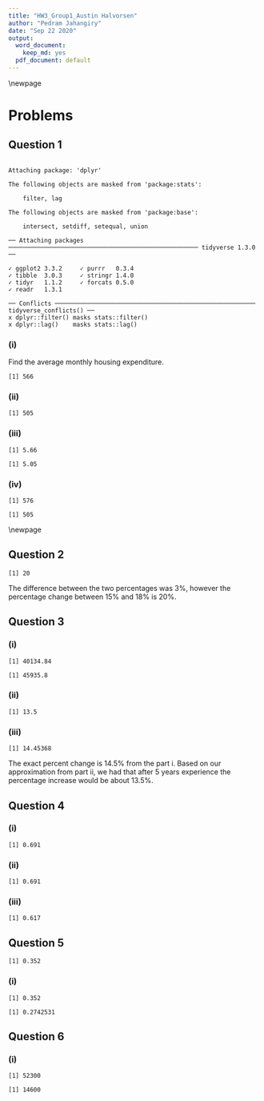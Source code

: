 ```yaml
---
title: "HW3_Group1_Austin Halvorsen"
author: "Pedram Jahangiry"
date: "Sep 22 2020"
output:
  word_document: 
    keep_md: yes
  pdf_document: default
---
```




\newpage

# Problems

## Question 1


```

Attaching package: 'dplyr'
```

```
The following objects are masked from 'package:stats':

    filter, lag
```

```
The following objects are masked from 'package:base':

    intersect, setdiff, setequal, union
```

```
── Attaching packages ───────────────────────────────────────────────────── tidyverse 1.3.0 ──
```

```
✓ ggplot2 3.3.2     ✓ purrr   0.3.4
✓ tibble  3.0.3     ✓ stringr 1.4.0
✓ tidyr   1.1.2     ✓ forcats 0.5.0
✓ readr   1.3.1     
```

```
── Conflicts ──────────────────────────────────────────────────────── tidyverse_conflicts() ──
x dplyr::filter() masks stats::filter()
x dplyr::lag()    masks stats::lag()
```


### (i)

Find the average monthly housing expenditure.

```
[1] 566
```

### (ii)

```
[1] 505
```

### (iii)

```
[1] 5.66
```

```
[1] 5.05
```


### (iv)

```
[1] 576
```

```
[1] 505
```

\newpage

## Question 2

```
[1] 20
```


The difference between the two percentages was 3%, however the percentage change between 15% and 18% is 20%.

## Question 3 




### (i)

```
[1] 40134.84
```

```
[1] 45935.8
```


### (ii)

```
[1] 13.5
```


### (iii)

```
[1] 14.45368
```
The exact percent change is 14.5% from the part i. Based on our approximation from part ii, we had that after 5 years experience the percentage increase would be about 13.5%. 

## Question 4

### (i)

```
[1] 0.691
```

### (ii)

```
[1] 0.691
```

### (iii)

```
[1] 0.617
```

## Question 5


```
[1] 0.352
```

### (i)

```
[1] 0.352
```

```
[1] 0.2742531
```

## Question 6

### (i)

```
[1] 52300
```

```
[1] 14600
```



